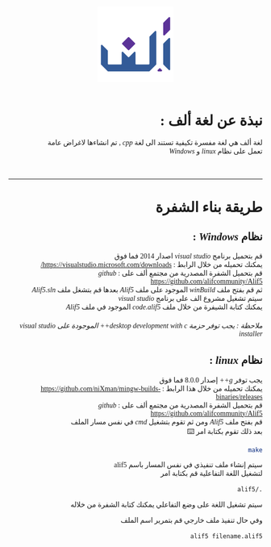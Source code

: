 <div dir="rtl">

<br>

<center style=font-family 'Tajawal'; font-size = 130px>


<img src="source/resources/AlifLogo/AlifLogo_2048x2048_transp.png"  width="150" height="150" >

</center>

<span style="font-family: 'Tajawal';">

<br>

# نبذة عن لغة ألف :

 لغة ألف هي لغة مفسرة تكيفية تستند الى لغة <em> cpp </em> , تم انشاءها لاغراض عامة   
تعمل على نظام  <em> linux  </em>  و <em> Windows  </em> 

<br>

---

# طريقة بناء الشفرة

##

## نظام <em> Windows  </em> :

قم بتحميل برنامج <em> visual studio </em> اصدار 2014 فما فوق   
يمكنك تحميله من خلال الرابط : https://visualstudio.microsoft.com/downloads/  
قم بتحميل الشفرة المصدرية من مجتمع ألف على <em> github </em> : https://github.com/alifcommunity/Alif5  
ثم قم بفتح ملف <em> winBuild </em> الموجود على ملف <em> Alif5 </em> بعدها قم بتشغل ملف <em> Alif5.sln </em>  
سيتم تشغيل مشروع الف على برنامج <em> visual studio </em>  
يمكنك كتابة الشيفرة من خلال ملف <em> code.alif5 </em> الموجود في ملف <em> Alif5 </em>  

###### ملاحظة : يجب توفر حزمة  desktop development with c++ الموجودة على visual studio installer

##

## نظام <em> linux  </em> :

يجب توفر <em> g++ </em> إصدار 8.0.0 فما فوق  
	يمكنك تحميله من خلال هذا الرابط : https://github.com/niXman/mingw-builds-binaries/releases  
 قم بتحميل الشفرة المصدرية من مجتمع ألف على <em> github </em> : https://github.com/alifcommunity/Alif5  
 قم بفتح ملف <em> Alif5 </em> 
 ومن ثم تقوم بتشغيل <em> cmd </em> في نفس مسار الملف  
 بعد ذلك تقوم بكتابة امر  :keyboard:
 
 ```sh
 make
 ```
سيتم إنشاء ملف تنفيذي في نفس المسار باسم alif5   
لتشغيل اللغة التفاعلية قم بكتابة امر 
 ```sh
 ./alif5  
 ```
 سيتم تشغيل اللغة على وضع التفاعلي يمكنك كتابة الشفرة من خلاله   :man_technologist:
 
 وفي حال تنفيذ ملف خارجي قم بتمرير اسم الملف  

```sh
alif5 filename.alif5  
```
